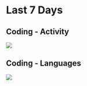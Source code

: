 # Last 7 Days

## Coding - Activity

<a href="https://wakatime.com"><img src="https://wakatime.com/share/@5a87c22c-cf57-40f8-8602-63405fc56865/8ef9fe34-b9ed-4d43-b17a-2155e703f4bf.png" /></a>

## Coding - Languages

<a href="https://wakatime.com"><img src="https://wakatime.com/share/@5a87c22c-cf57-40f8-8602-63405fc56865/58e8f77c-d1d6-4068-be7e-ec1b2ab66055.png" /></a>